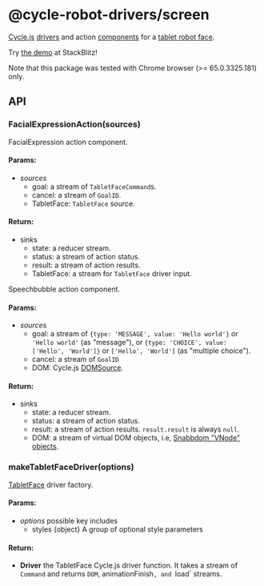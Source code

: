 <!-- This README.md is automatically generated. Edit the JSDoc comments in source code or the md files in docs/readmes/. -->

# @cycle-robot-drivers/screen

[Cycle.js](http://cycle.js.org/) [drivers](https://cycle.js.org/drivers.html) and action [components](https://cycle.js.org/components.html) for a [tablet robot face](https://github.com/mjyc/tablet-robot-face).

Try [the demo](https://stackblitz.com/edit/cycle-robot-drivers-demos-screen) at StackBlitz!

Note that this package was tested with Chrome browser (>= 65.0.3325.181) only.

## API

<!-- Start src/FacialExpressionAction.ts -->

### FacialExpressionAction(sources)

FacialExpression action component.

#### Params:

* *sources* 
  * goal: a stream of `TabletFaceCommand`s.
  * cancel: a stream of `GoalID`.
  * TabletFace: `TabletFace` source.

#### Return:

* sinks 
  * state: a reducer stream.
  * status: a stream of action status.
  * result: a stream of action results.
  * TabletFace: a stream for `TabletFace` driver input.

<!-- End src/FacialExpressionAction.ts -->

<!-- Start src/SpeechbubbleAction.ts -->

Speechbubble action component.

#### Params:

* *sources* 
  * goal: a stream of `{type: 'MESSAGE', value: 'Hello world'}`
    or `'Hello world'` (as "message"),
    or `{type: 'CHOICE', value: ['Hello', 'World']}`
    or `['Hello', 'World']` (as "multiple choice").
  * cancel: a stream of `GoalID`
  * DOM: Cycle.js [DOMSource](https://cycle.js.org/api/dom.html).

#### Return:

* sinks 
  * state: a reducer stream.
  * status: a stream of action status.
  * result: a stream of action results. `result.result` is always `null`.
  * DOM: a stream of virtual DOM objects, i.e, [Snabbdom "VNode" objects](https://github.com/snabbdom/snabbdom).

<!-- End src/SpeechbubbleAction.ts -->

<!-- Start src/TwoSpeechbubblesAction.ts -->

<!-- End src/TwoSpeechbubblesAction.ts -->

<!-- Start src/index.ts -->

<!-- End src/index.ts -->

<!-- Start src/makeTabletFaceDriver.ts -->

### makeTabletFaceDriver(options)

[TabletFace](https://github.com/mjyc/tablet-robot-face) driver factory.

#### Params:

* *options* possible key includes 
  * styles {object} A group of optional style parameters

#### Return:

* **Driver** the TabletFace Cycle.js driver function. It takes a stream   of `Command` and returns `DOM`, animationFinish`, and `load` streams.

<!-- End src/makeTabletFaceDriver.ts -->

